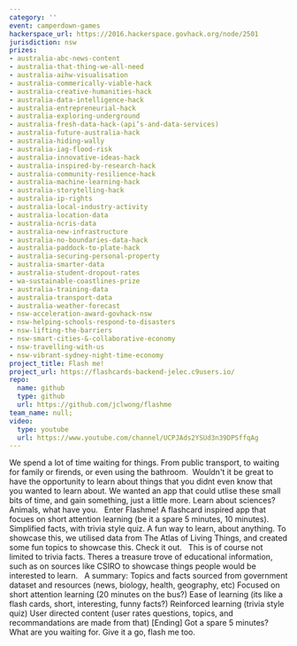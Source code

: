 ```yaml
---
category: ''
event: camperdown-games
hackerspace_url: https://2016.hackerspace.govhack.org/node/2501
jurisdiction: nsw
prizes:
- australia-abc-news-content
- australia-that-thing-we-all-need
- australia-aihw-visualisation
- australia-commerically-viable-hack
- australia-creative-humanities-hack
- australia-data-intelligence-hack
- australia-entrepreneurial-hack
- australia-exploring-underground
- australia-fresh-data-hack-(api’s-and-data-services)
- australia-future-australia-hack
- australia-hiding-wally
- australia-iag-flood-risk
- australia-innovative-ideas-hack
- australia-inspired-by-research-hack
- australia-community-resilience-hack
- australia-machine-learning-hack
- australia-storytelling-hack
- australia-ip-rights
- australia-local-industry-activity
- australia-location-data
- australia-ncris-data
- australia-new-infrastructure
- australia-no-boundaries-data-hack
- australia-paddock-to-plate-hack
- australia-securing-personal-property
- australia-smarter-data
- australia-student-dropout-rates
- wa-sustainable-coastlines-prize
- australia-training-data
- australia-transport-data
- australia-weather-forecast
- nsw-acceleration-award-govhack-nsw
- nsw-helping-schools-respond-to-disasters
- nsw-lifting-the-barriers
- nsw-smart-cities-&-collaborative-economy
- nsw-travelling-with-us
- nsw-vibrant-sydney-night-time-economy
project_title: Flash me!
project_url: https://flashcards-backend-jelec.c9users.io/
repo:
  name: github
  type: github
  url: https://github.com/jclwong/flashme
team_name: null;
video:
  type: youtube
  url: https://www.youtube.com/channel/UCPJAds2YSUd3n39DPSffqAg
---
```


We spend a lot of time waiting for things. From public transport, to waiting for family or firends, or even using the bathroom. 
Wouldn't it be great to have the opportunity to learn about things that you didnt even know that you wanted to learn about.
We wanted an app that could utlise these small bits of time, and gain something, just a little more. Learn about sciences? Animals, what have you.
 
Enter Flashme!
A flashcard inspired app that focues on short attention learning (be it a spare 5 minutes, 10 minutes). 
Simplified facts, with trivia style quiz. A fun way to learn, about anything.
To showcase this, we utilised data from The Atlas of Living Things, and created some fun topics to showcase this. Check it out.
 
This is of course not limited to trivia facts. Theres a treasure trove of educational information, such as on sources like CSIRO to showcase things people would be interested to learn.
 
A summary:
Topics and facts sourced from government dataset and resources (news, biology, health, geography, etc)
Focused on short attention learning (20 minutes on the bus?)
Ease of learning (its like a flash cards, short, interesting, funny facts?)
Reinforced learning (trivia style quiz)
User directed content (user rates questions, topics, and recommandations are made from that)
[Ending]
Got a spare 5 minutes? What are you waiting for. Give it a go, flash me too.